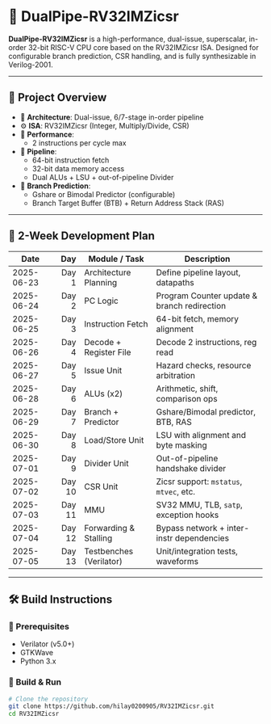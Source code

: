 # 🚀 DualPipe-RV32IMZicsr

**DualPipe-RV32IMZicsr** is a high-performance, dual-issue, superscalar, in-order 32-bit RISC-V CPU core based on the RV32IMZicsr ISA. Designed for configurable branch prediction, CSR handling, and is fully synthesizable in Verilog-2001.

---

## 🧠 Project Overview

- 🧮 **Architecture**: Dual-issue, 6/7-stage in-order pipeline
- ⚙️ **ISA**: RV32IMZicsr (Integer, Multiply/Divide, CSR)
- 🚀 **Performance**:
  - 2 instructions per cycle max
- 🔁 **Pipeline**:
  - 64-bit instruction fetch
  - 32-bit data memory access
  - Dual ALUs + LSU + out-of-pipeline Divider
- 🧠 **Branch Prediction**:
  - Gshare or Bimodal Predictor (configurable)
  - Branch Target Buffer (BTB) + Return Address Stack (RAS)


---

## 📅 2-Week Development Plan

| **Date**   | **Day** | **Module / Task**       | **Description**                             |
| ---------- | ------: | ----------------------- | ------------------------------------------- |
| 2025-06-23 |   Day 1 | Architecture Planning   | Define pipeline layout, datapaths           |
| 2025-06-24 |   Day 2 | PC Logic                | Program Counter update & branch redirection |
| 2025-06-25 |   Day 3 | Instruction Fetch       | 64-bit fetch, memory alignment              |
| 2025-06-26 |   Day 4 | Decode + Register File  | Decode 2 instructions, reg read             |
| 2025-06-27 |   Day 5 | Issue Unit              | Hazard checks, resource arbitration         |
| 2025-06-28 |   Day 6 | ALUs (x2)               | Arithmetic, shift, comparison ops           |
| 2025-06-29 |   Day 7 | Branch + Predictor      | Gshare/Bimodal predictor, BTB, RAS          |
| 2025-06-30 |   Day 8 | Load/Store Unit         | LSU with alignment and byte masking         |
| 2025-07-01 |   Day 9 | Divider Unit            | Out-of-pipeline handshake divider           |
| 2025-07-02 |  Day 10 | CSR Unit                | Zicsr support: `mstatus`, `mtvec`, etc.     |
| 2025-07-03 |  Day 11 | MMU                     | SV32 MMU, TLB, `satp`, exception hooks      |
| 2025-07-04 |  Day 12 | Forwarding & Stalling   | Bypass network + inter-instr dependencies   |
| 2025-07-05 |  Day 13 | Testbenches (Verilator) | Unit/integration tests, waveforms           |


---

## 🛠️ Build Instructions

### 🔧 Prerequisites
- Verilator (v5.0+)
- GTKWave
- Python 3.x

### 🔨 Build & Run

```bash
# Clone the repository
git clone https://github.com/hilay0200905/RV32IMZicsr.git
cd RV32IMZicsr
